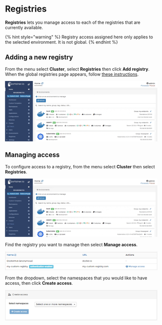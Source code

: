 # Registries

**Registries** lets you manage access to each of the registries that are currently available.

{% hint style="warning" %}
Registry access assigned here only applies to the selected environment. It is not global.
{% endhint %}

## Adding a new registry

From the menu select **Cluster**, select **Registries** then click **Add registry**. When the global registries page appears, follow [these instructions](../../../admin/registries/add/).

![](../../../.gitbook/assets/2.9-cluster-registries-1.gif)

## Managing access

To configure access to a registry, from the menu select **Cluster** then select **Registries**.

![](../../../.gitbook/assets/2.9-cluster-registries-2.gif)

Find the registry you want to manage then select **Manage access**. 

![](../../../.gitbook/assets/2.9-swarm-registries-3.png)

From the dropdown, select the namespaces that you would like to have access, then click **Create access**.

![](../../../.gitbook/assets/2.9-cluster-registries-3.png)

